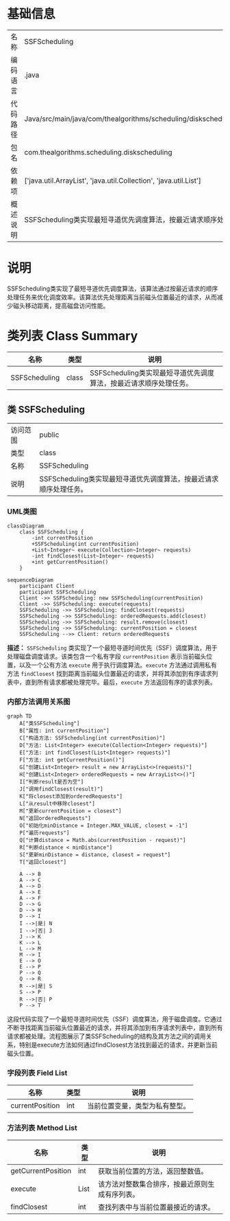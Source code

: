 # 基础信息

|      |      |
|------|------|
| 名称 | SSFScheduling |
| 编码语言 | .java |
| 代码路径 | Java/src/main/java/com/thealgorithms/scheduling/diskscheduling/SSFScheduling.java |
| 包名 | com.thealgorithms.scheduling.diskscheduling |
| 依赖项 | ['java.util.ArrayList', 'java.util.Collection', 'java.util.List'] |
| 概述说明 | SSFScheduling类实现最短寻道优先调度算法，按最近请求顺序处理任务。 |

# 说明

SSFScheduling类实现了最短寻道优先调度算法，该算法通过按最近请求的顺序处理任务来优化调度效率。该算法优先处理距离当前磁头位置最近的请求，从而减少磁头移动距离，提高磁盘访问性能。

# 类列表 Class Summary

| 名称   | 类型  | 说明 |
|-------|------|-------------|
| SSFScheduling | class | SSFScheduling类实现最短寻道优先调度算法，按最近请求顺序处理任务。 |



## 类 SSFScheduling

|      |      |
|------|------|
| 访问范围 | public |
| 类型 | class |
| 名称 | SSFScheduling |
| 说明 | SSFScheduling类实现最短寻道优先调度算法，按最近请求顺序处理任务。 |


### UML类图

```mermaid
classDiagram
    class SSFScheduling {
        -int currentPosition
        +SSFScheduling(int currentPosition)
        +List~Integer~ execute(Collection~Integer~ requests)
        -int findClosest(List~Integer~ requests)
        +int getCurrentPosition()
    }
```

```mermaid
sequenceDiagram
    participant Client
    participant SSFScheduling
    Client ->> SSFScheduling: new SSFScheduling(currentPosition)
    Client ->> SSFScheduling: execute(requests)
    SSFScheduling ->> SSFScheduling: findClosest(requests)
    SSFScheduling ->> SSFScheduling: orderedRequests.add(closest)
    SSFScheduling ->> SSFScheduling: result.remove(closest)
    SSFScheduling ->> SSFScheduling: currentPosition = closest
    SSFScheduling -->> Client: return orderedRequests
```

**描述：**
`SSFScheduling` 类实现了一个最短寻道时间优先（SSF）调度算法，用于处理磁盘调度请求。该类包含一个私有字段 `currentPosition` 表示当前磁头位置，以及一个公有方法 `execute` 用于执行调度算法。`execute` 方法通过调用私有方法 `findClosest` 找到距离当前磁头位置最近的请求，并将其添加到有序请求列表中，直到所有请求都被处理完毕。最后，`execute` 方法返回有序的请求列表。


### 内部方法调用关系图

```mermaid
graph TD
    A["类SSFScheduling"]
    B["属性: int currentPosition"]
    C["构造方法: SSFScheduling(int currentPosition)"]
    D["方法: List<Integer> execute(Collection<Integer> requests)"]
    E["方法: int findClosest(List<Integer> requests)"]
    F["方法: int getCurrentPosition()"]
    G["创建List<Integer> result = new ArrayList<>(requests)"]
    H["创建List<Integer> orderedRequests = new ArrayList<>()"]
    I["判断result是否为空"]
    J["调用findClosest(result)"]
    K["将closest添加到orderedRequests"]
    L["从result中移除closest"]
    M["更新currentPosition = closest"]
    N["返回orderedRequests"]
    O["初始化minDistance = Integer.MAX_VALUE, closest = -1"]
    P["遍历requests"]
    Q["计算distance = Math.abs(currentPosition - request)"]
    R["判断distance < minDistance"]
    S["更新minDistance = distance, closest = request"]
    T["返回closest"]

    A --> B
    A --> C
    A --> D
    A --> E
    A --> F
    D --> G
    D --> H
    D --> I
    I -->|是| N
    I -->|否| J
    J --> K
    K --> L
    L --> M
    M --> I
    E --> O
    E --> P
    P --> Q
    Q --> R
    R -->|是| S
    S --> P
    R -->|否| P
    P --> T
```

这段代码实现了一个最短寻道时间优先（SSF）调度算法，用于磁盘调度。它通过不断寻找距离当前磁头位置最近的请求，并将其添加到有序请求列表中，直到所有请求都被处理。流程图展示了类SSFScheduling的结构及其方法之间的调用关系，特别是execute方法如何通过findClosest方法找到最近的请求，并更新当前磁头位置。

### 字段列表 Field List

| 名称  | 类型  | 说明 |
|-------|-------|------|
| currentPosition | int | 当前位置变量，类型为私有整型。 |

### 方法列表 Method List

| 名称  | 类型  | 说明 |
|-------|-------|------|
| getCurrentPosition | int | 获取当前位置的方法，返回整数值。 |
| execute | List<Integer> | 该方法对整数集合排序，按最近原则生成有序列表。 |
| findClosest | int | 查找列表中与当前位置最接近的请求。 |




